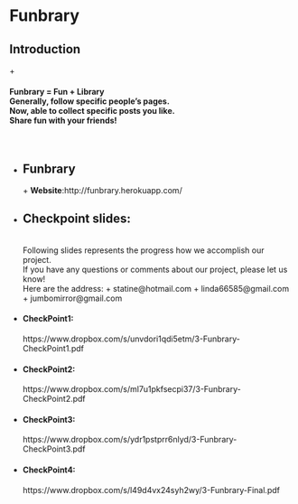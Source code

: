 <h1>Funbrary</h1>
  <h2>Introduction</h2>
+ <h4>Funbrary = Fun + Library<br>
  Generally, follow specific people’s pages.<br>
  Now, able to collect specific posts you like.<br>
  Share fun with your friends!</h4><br>

+ <h2>Funbrary</h2>
  + <strong>Website</strong>:http://funbrary.herokuapp.com/

+ <h2>Checkpoint slides:</h2><br>
   Following slides represents the progress how we accomplish our project.<br>
   If you have any questions or comments about our project, please let us know!<br>
   Here are the address:
    + statine@hotmail.com
    + linda66585@gmail.com
    + jumbomirror@gmail.com
 + <h4>CheckPoint1:</h4>
      https://www.dropbox.com/s/unvdori1qdi5etm/3-Funbrary-CheckPoint1.pdf
 + <h4>CheckPoint2:</h4>
      https://www.dropbox.com/s/ml7u1pkfsecpi37/3-Funbrary-CheckPoint2.pdf
 + <h4>CheckPoint3:</h4>
      https://www.dropbox.com/s/ydr1pstprr6nlyd/3-Funbrary-CheckPoint3.pdf
 + <h4>CheckPoint4:</h4>
      https://www.dropbox.com/s/l49d4vx24syh2wy/3-Funbrary-Final.pdf

